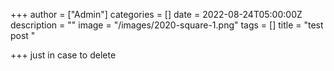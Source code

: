 +++
author = ["Admin"]
categories = []
date = 2022-08-24T05:00:00Z
description = ""
image = "/images/2020-square-1.png"
tags = []
title = "test post "

+++
just in case to delete